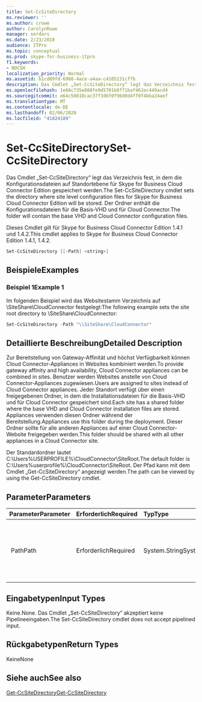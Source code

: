 ```yaml
---
title: Set-CcSiteDirectory
ms.reviewer: ''
ms.author: crowe
author: CarolynRowe
manager: serdars
ms.date: 2/23/2018
audience: ITPro
ms.topic: conceptual
ms.prod: skype-for-business-itpro
f1.keywords:
- NOCSH
localization_priority: Normal
ms.assetid: b1cd89fd-6968-4ace-a4aa-c4105231cf7b
description: Das Cmdlet „Set-CcSiteDirectory“ legt das Verzeichnis fest, in dem die Konfigurationsdateien auf Standortebene für Skype for Business Cloud Connector Edition gespeichert werden. Der Ordner enthält die Konfigurationsdateien für die Basis-VHD und für Cloud Connector.
ms.openlocfilehash: 1e66c735e888fe9d5701b8f71baf462ec449acd4
ms.sourcegitcommit: e64c50818cac37f3d6f0f96d0d4ff0f4bba24aef
ms.translationtype: MT
ms.contentlocale: de-DE
ms.lasthandoff: 02/06/2020
ms.locfileid: "41824189"
---
```

# <a name="set-ccsitedirectory"></a><span data-ttu-id="90e34-104">Set-CcSiteDirectory</span><span class="sxs-lookup"><span data-stu-id="90e34-104">Set-CcSiteDirectory</span></span>
 
<span data-ttu-id="90e34-105">Das Cmdlet „Set-CcSiteDirectory“ legt das Verzeichnis fest, in dem die Konfigurationsdateien auf Standortebene für Skype for Business Cloud Connector Edition gespeichert werden.</span><span class="sxs-lookup"><span data-stu-id="90e34-105">The Set-CcSiteDirectory cmdlet sets the directory where site level configuration files for Skype for Business Cloud Connector Edition will be stored.</span></span> <span data-ttu-id="90e34-106">Der Ordner enthält die Konfigurationsdateien für die Basis-VHD und für Cloud Connector.</span><span class="sxs-lookup"><span data-stu-id="90e34-106">The folder will contain the base VHD and Cloud Connector configuration files.</span></span>
  
<span data-ttu-id="90e34-107">Dieses Cmdlet gilt für Skype for Business Cloud Connector Edition 1.4.1 und 1.4.2.</span><span class="sxs-lookup"><span data-stu-id="90e34-107">This cmdlet applies to Skype for Business Cloud Connector Edition 1.4.1, 1.4.2.</span></span>
  
```powershell
Set-CcSiteDirectory [[-Path] <string>]
```

## <a name="examples"></a><span data-ttu-id="90e34-108">Beispiele</span><span class="sxs-lookup"><span data-stu-id="90e34-108">Examples</span></span>
<span data-ttu-id="90e34-109"><a name="Examples"> </a></span><span class="sxs-lookup"><span data-stu-id="90e34-109"><a name="Examples"> </a></span></span>

### <a name="example-1"></a><span data-ttu-id="90e34-110">Beispiel 1</span><span class="sxs-lookup"><span data-stu-id="90e34-110">Example 1</span></span>

<span data-ttu-id="90e34-111">Im folgenden Beispiel wird das Websitestamm Verzeichnis auf \\SiteShare\CloudConnector festgelegt:</span><span class="sxs-lookup"><span data-stu-id="90e34-111">The following example sets the site root directory to \\SiteShare\CloudConnector:</span></span>
  
```powershell
Set-CcSiteDirectory -Path "\\SiteShare\CloudConnector"
```

## <a name="detailed-description"></a><span data-ttu-id="90e34-112">Detaillierte Beschreibung</span><span class="sxs-lookup"><span data-stu-id="90e34-112">Detailed Description</span></span>
<span data-ttu-id="90e34-113"><a name="DetailedDescription"> </a></span><span class="sxs-lookup"><span data-stu-id="90e34-113"><a name="DetailedDescription"> </a></span></span>

<span data-ttu-id="90e34-114">Zur Bereitstellung von Gateway-Affinität und höchst Verfügbarkeit können Cloud Connector-Appliances in Websites kombiniert werden.</span><span class="sxs-lookup"><span data-stu-id="90e34-114">To provide gateway affinity and high availability, Cloud Connector appliances can be combined in sites.</span></span> <span data-ttu-id="90e34-115">Benutzer werden Websites anstelle von Cloud Connector-Appliances zugewiesen.</span><span class="sxs-lookup"><span data-stu-id="90e34-115">Users are assigned to sites instead of Cloud Connector appliances.</span></span> <span data-ttu-id="90e34-116">Jeder Standort verfügt über einen freigegebenen Ordner, in dem die Installationsdateien für die Basis-VHD und für Cloud Connector gespeichert sind.</span><span class="sxs-lookup"><span data-stu-id="90e34-116">Each site has a shared folder where the base VHD and Cloud Connector installation files are stored.</span></span> <span data-ttu-id="90e34-117">Appliances verwenden diesen Ordner während der Bereitstellung.</span><span class="sxs-lookup"><span data-stu-id="90e34-117">Appliances use this folder during the deployment.</span></span> <span data-ttu-id="90e34-118">Dieser Ordner sollte für alle anderen Appliances auf einer Cloud Connector-Website freigegeben werden.</span><span class="sxs-lookup"><span data-stu-id="90e34-118">This folder should be shared with all other appliances in a Cloud Connector site.</span></span>
  
<span data-ttu-id="90e34-119">Der Standardordner lautet C:\Users\%USERPROFILE%\CloudConnector\SiteRoot.</span><span class="sxs-lookup"><span data-stu-id="90e34-119">The default folder is C:\Users\%userprofile%\CloudConnector\SiteRoot.</span></span> <span data-ttu-id="90e34-120">Der Pfad kann mit dem Cmdlet „Get-CcSiteDirectory“ angezeigt werden.</span><span class="sxs-lookup"><span data-stu-id="90e34-120">The path can be viewed by using the Get-CcSiteDirectory cmdlet.</span></span>
  
## <a name="parameters"></a><span data-ttu-id="90e34-121">Parameter</span><span class="sxs-lookup"><span data-stu-id="90e34-121">Parameters</span></span>
<span data-ttu-id="90e34-122"><a name="DetailedDescription"> </a></span><span class="sxs-lookup"><span data-stu-id="90e34-122"><a name="DetailedDescription"> </a></span></span>

|<span data-ttu-id="90e34-123">**Parameter**</span><span class="sxs-lookup"><span data-stu-id="90e34-123">**Parameter**</span></span>|<span data-ttu-id="90e34-124">**Erforderlich**</span><span class="sxs-lookup"><span data-stu-id="90e34-124">**Required**</span></span>|<span data-ttu-id="90e34-125">**Typ**</span><span class="sxs-lookup"><span data-stu-id="90e34-125">**Type**</span></span>|<span data-ttu-id="90e34-126">**Beschreibung**</span><span class="sxs-lookup"><span data-stu-id="90e34-126">**Description**</span></span>|
|:-----|:-----|:-----|:-----|
| <span data-ttu-id="90e34-127"> Path</span><span class="sxs-lookup"><span data-stu-id="90e34-127">Path</span></span> <br/> | <span data-ttu-id="90e34-128">Erforderlich</span><span class="sxs-lookup"><span data-stu-id="90e34-128">Required</span></span> <br/> | <span data-ttu-id="90e34-129">System.String</span><span class="sxs-lookup"><span data-stu-id="90e34-129">System.String</span></span> <br/> |<span data-ttu-id="90e34-130">Gibt den Pfad zu dem Ordner an, in dem Cloud Connector-Website Dateien gespeichert werden.</span><span class="sxs-lookup"><span data-stu-id="90e34-130">Provides the path to the folder where Cloud Connector site files will be stored.</span></span>  <br/> |
   
## <a name="input-types"></a><span data-ttu-id="90e34-131">Eingabetypen</span><span class="sxs-lookup"><span data-stu-id="90e34-131">Input Types</span></span>
<span data-ttu-id="90e34-132"><a name="InputTypes"> </a></span><span class="sxs-lookup"><span data-stu-id="90e34-132"><a name="InputTypes"> </a></span></span>

<span data-ttu-id="90e34-133">Keine.</span><span class="sxs-lookup"><span data-stu-id="90e34-133">None.</span></span> <span data-ttu-id="90e34-134">Das Cmdlet „Set-CcSiteDirectory“ akzeptiert keine Pipelineeingaben.</span><span class="sxs-lookup"><span data-stu-id="90e34-134">The Set-CcSiteDirectory cmdlet does not accept pipelined input.</span></span>
  
## <a name="return-types"></a><span data-ttu-id="90e34-135">Rückgabetypen</span><span class="sxs-lookup"><span data-stu-id="90e34-135">Return Types</span></span>
<span data-ttu-id="90e34-136"><a name="ReturnTypes"> </a></span><span class="sxs-lookup"><span data-stu-id="90e34-136"><a name="ReturnTypes"> </a></span></span>

<span data-ttu-id="90e34-137">Keine</span><span class="sxs-lookup"><span data-stu-id="90e34-137">None</span></span>
  
## <a name="see-also"></a><span data-ttu-id="90e34-138">Siehe auch</span><span class="sxs-lookup"><span data-stu-id="90e34-138">See also</span></span>
<span data-ttu-id="90e34-139"><a name="ReturnTypes"> </a></span><span class="sxs-lookup"><span data-stu-id="90e34-139"><a name="ReturnTypes"> </a></span></span>

[<span data-ttu-id="90e34-140">Get-CcSiteDirectory</span><span class="sxs-lookup"><span data-stu-id="90e34-140">Get-CcSiteDirectory</span></span>](get-ccsitedirectory.md)
  

